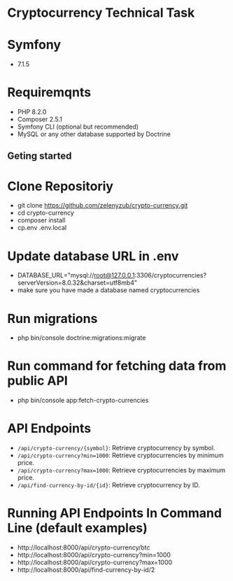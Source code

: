 # Cryptocurrency Technical Task

# Symfony
  - 7.1.5

# Requiremqnts
  - PHP 8.2.0
  - Composer 2.5.1
  - Symfony CLI (optional but recommended)
  - MySQL or any other database supported by Doctrine

## Geting started

# Clone Repositoriy
  - git clone https://github.com/zelenyzub/crypto-currency.git
  - cd crypto-currency
  - composer install
  - cp.env .env.local
# Update database URL in .env
  - DATABASE_URL="mysql://root@127.0.0.1:3306/cryptocurrencies?serverVersion=8.0.32&charset=utf8mb4"
  - make sure you have made a database named cryptocurrencies
# Run migrations
  - php bin/console doctrine:migrations:migrate
# Run command for fetching data from public API
  - php bin/console app:fetch-crypto-currencies
# API Endpoints
  - `/api/crypto-currency/{symbol}`: Retrieve cryptocurrency by symbol.
  - `/api/crypto-currency?min=1000`: Retrieve cryptocurrencies by minimum price.
  - `/api/crypto-currency?max=1000`: Retrieve cryptocurrencies by maximum price.
  - `/api/find-currency-by-id/{id}`: Retrieve cryptocurrency by ID.
# Running API Endpoints In Command Line (default examples)
  - http://localhost:8000/api/crypto-currency/btc
  - http://localhost:8000/api/crypto-currency?min=1000
  - http://localhost:8000/api/crypto-currency?max=1000
  - http://localhost:8000/api/find-currency-by-id/2

  
